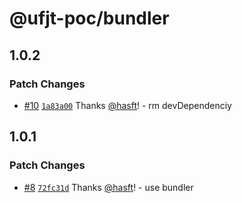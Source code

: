 # @ufjt-poc/bundler

## 1.0.2

### Patch Changes

- [#10](https://github.com/hasft/ufjt-poc/pull/10) [`1a83a00`](https://github.com/hasft/ufjt-poc/commit/1a83a001710e5539b94393781e66885a9e1eee51) Thanks [@hasft](https://github.com/hasft)! - rm devDependenciy

## 1.0.1

### Patch Changes

- [#8](https://github.com/hasft/ufjt-poc/pull/8) [`72fc31d`](https://github.com/hasft/ufjt-poc/commit/72fc31d1fb8e1dea7cfb212ee360a81f69d2f5e9) Thanks [@hasft](https://github.com/hasft)! - use bundler
